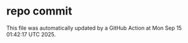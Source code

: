 # repo commit

This file was automatically updated by a GitHub Action at Mon Sep 15 01:42:17 UTC 2025.
